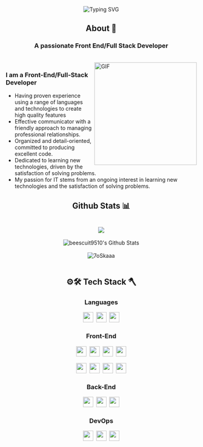 <div align="center">
 
![Typing SVG](https://readme-typing-svg.herokuapp.com?font=Architects+Daughter&color=000000&size=30&lines=Hey!+It's+Bee!+👋🐝🇰🇷🙀🍕🌈✨;I'm+a+Front+End+Developer;I'm+a+Full+Stack+Developer)

</div>

<div align="center">
 
## About 🐝
</div>
<h3 align="center">A passionate Front End/Full Stack Developer</h3>
<!-- <h4 align="center">with proven experience using a range of languages and technologies to create high quality features</h2> -->

<br>

<img align="right" margin-top="20px" height="270px" alt="GIF" src="https://cdn.dribbble.com/users/1059583/screenshots/4171367/coding-freak.gif" />

### I am a Front-End/Full-Stack Developer
- Having proven experience using a range of languages and technologies to create high quality features
- Effective communicator with a friendly approach to managing professional relationships.
- Organized and detail-oriented, committed to producing excellent code.
- Dedicated to learning new technologies, driven by the satisfaction of solving problems.
- My passion for IT stems from an ongoing interest in learning new technologies and the satisfaction of solving problems.



<div align="center">

## Github Stats 📊

<br>
<img align="center" src="https://github-readme-streak-stats.herokuapp.com/?user=beescuit9510"><br><br>
<img alt="beescuit9510's Github Stats" src="https://github-readme-stats.vercel.app/api?username=beescuit9510&show_icons=true&count_private=true"/></a><br><br>
<img src="https://github-readme-stats.vercel.app/api/top-langs?username=beescuit9510&langs_count=10&show_icons=true&locale=en&layout=compact" alt="7oSkaaa"/><br><br>



## ⚙️🛠️ Tech Stack 🪓


### Languages
<p><img height="27rem" src="https://img.shields.io/badge/JavaScript-black?style=flat&logo=JavaScript&logoColor=F7DF1E"/>&nbsp;&nbsp;<img height="27rem"  src="https://img.shields.io/badge/TypeScript-3178C6?style=flat&logo=TypeScript&logoColor=white"/>&nbsp;&nbsp;<img height="27rem"  src="https://img.shields.io/badge/Java-blue?style=flat&logo=Java&logoColor=white"/></p>

### Front-End
<p><img height="27rem"  src="https://img.shields.io/badge/React-white?style=flat&logo=React&logoColor=61DAFB"/>&nbsp;&nbsp;<img height="27rem"  src="https://img.shields.io/badge/Redux-pink?style=flat&logo=Redux&logoColor=764ABC"/>&nbsp;&nbsp;<img height="27rem"  src="https://img.shields.io/badge/Recoil-white?style=flat&logo=Recoil&logoColor"/>&nbsp;&nbsp;<img height="27rem"  src="https://img.shields.io/badge/Next-white?style=flat&logo=nextdotjs&logoColor=black"/>
</p>
<p><img height="27rem"  src="https://img.shields.io/badge/HTML5-E34F26?style=flat&logo=html5&logoColor=white"/>&nbsp;&nbsp;<img height="27rem"  src="https://img.shields.io/badge/CSS3-1572B6?style=flat&logo=css3&logoColor=white"/>&nbsp;&nbsp;<img height="27rem"  src="https://img.shields.io/badge/Scss-green?style=flat&logo=Sass&logoColor=CC6699"/>&nbsp;&nbsp;<img height="27rem"  src="https://img.shields.io/badge/TailwindCSS-white?style=flat&logo=Tailwind-CSS&logoColor"/></p>

### Back-End
<p><img height="27rem"  src="https://img.shields.io/badge/Node.js-white?style=flat&logo=Node.js&logoColor=339933"/>&nbsp;&nbsp;<img height="27rem"  src="https://img.shields.io/badge/SpringBoot-white?style=flat&logo=SpringBoot&logoColor"/>&nbsp;&nbsp;<img height="27rem"  src="https://img.shields.io/badge/MySQL-white?style=flat&logo=MySQL&logoColor=4479A1"/></p>

### DevOps
<p><img height="27rem"  src="https://img.shields.io/badge/Git-white?style=flat&logo=Git&logoColor=F05032"/>&nbsp;&nbsp;<img height="27rem"  src="https://img.shields.io/badge/Docker-white?style=flat&logo=Docker&logoColor"/>&nbsp;&nbsp;<img height="27rem"  src="https://img.shields.io/badge/AWS-white?style=flat&logo=amazonaws&logoColor=339933"/>
</p>

<!-- 
- **LANGUAGES** :

![JavaScript](https://img.shields.io/badge/JavaScript-F7DF1E?style=for-the-badge&logo=javascript&logoColor=black)
![TypeScript](https://shields.io/badge/TypeScript-3178C6?logo=TypeScript&logoColor=FFF&style=for-the-badge)


- **SKILLS** :

![React](https://img.shields.io/badge/React-61DAFB?style=for-the-badge&logo=React&logoColor=black)
![Node.js](https://img.shields.io/badge/Node.js-339933?style=for-the-badge&logo=Node.js&logoColor=white)
![MySQL](https://img.shields.io/badge/MySQL-4479A1?style=for-the-badge&logo=MySQL&logoColor=white)
![Docker](https://img.shields.io/badge/Docker-2496ED?style=for-the-badge&logo=Docker&logoColor=white)
--!>

<!-- ![C#](https://img.shields.io/badge/c%23-%23239120.svg?style=for-the-badge&logo=c-sharp&logoColor=white)
![JAVA](https://img.shields.io/badge/java-007396?style=for-the-badge&logo=java&logoColor=white)
![Spring Boot](https://img.shields.io/badge/SpringBoot-6DB33F?style=for-the-badge&logo=SpringBoot&logoColor=white)
![C](https://img.shields.io/badge/C%20-%232370ED.svg?style=for-the-badge&logo=c&logoColor=white)
![Python](https://img.shields.io/badge/python-3670A0?style=for-the-badge&logo=python&logoColor=white)
![HTML5](https://img.shields.io/badge/html5-%23E34F26.svg?style=for-the-badge&logo=html5&logoColor=white)
![CSS3](https://img.shields.io/badge/css3-%231572B6.svg?style=for-the-badge&logo=css3&logoColor=white)
![JavaScript](https://img.shields.io/badge/javascript-%23323330.svg?style=for-the-badge&logo=javascript&logoColor=white)
![Shell Script](https://img.shields.io/badge/Python-3776AB?style=flat-square&logo=Python&logoColor=white) -->

<!-- - **Platforms**: -->
<!-- 
![Linux](https://img.shields.io/badge/Linux-FCC624?style=for-the-badge&logo=linux&logoColor=black)
![Windows](https://img.shields.io/badge/Windows-0078D6?style=for-the-badge&logo=windows&logoColor=white)
![Raspberry Pi](https://img.shields.io/badge/-RaspberryPi-C51A4A?style=for-the-badge&logo=Raspberry-Pi)
![Arduino](https://img.shields.io/badge/-Arduino-00979D?style=for-the-badge&logo=Arduino&logoColor=white)
 -->

</div>
